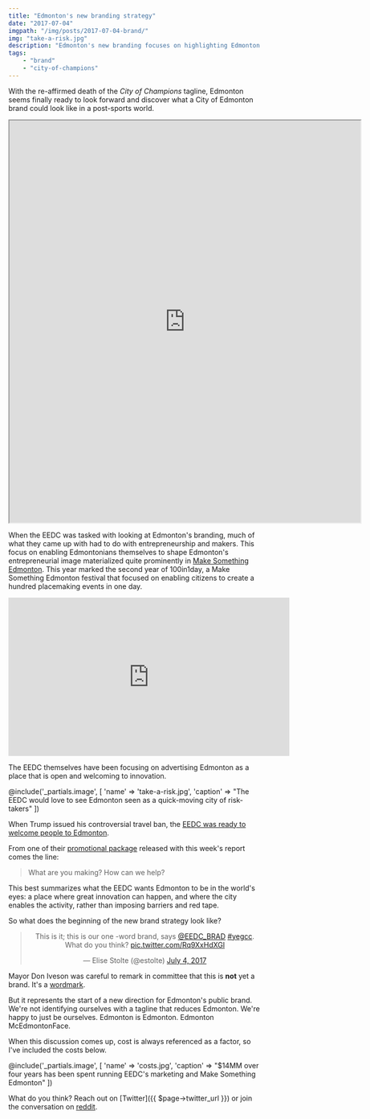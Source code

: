 ```yaml
---
title: "Edmonton's new branding strategy"
date: "2017-07-04"
imgpath: "/img/posts/2017-07-04-brand/"
img: "take-a-risk.jpg"
description: "Edmonton's new branding focuses on highlighting Edmonton's innovative and entrepreneurial spirit"
tags: 
    - "brand"
    - "city-of-champions"
---
```


With the re-affirmed death of the *City of Champions* tagline, Edmonton seems finally ready to look forward and discover
what a City of Edmonton brand could look like in a post-sports world.

<div style="text-align:center;">
<iframe src="https://yegvotes.info/motions/c2dac235-ac47-4d00-82f9-350d2d3f428f" width="700px" height="800px"></iframe>
</div>

When the EEDC was tasked with looking at Edmonton's branding, much of what they came up with had to do with entrepreneurship
and makers. This focus on enabling Edmontonians themselves to shape Edmonton's entrepreneurial image materialized quite prominently
in [Make Something Edmonton](https://www.makesomethingedmonton.ca/). This year marked the second year of 100in1day, a Make Something
Edmonton festival that focused on enabling citizens to create a hundred placemaking events in one day.

<div style="text-align:center;">
<iframe src="https://www.facebook.com/plugins/video.php?href=https%3A%2F%2Fwww.facebook.com%2FMakeSomethingEdmonton%2Fvideos%2F657049471146122%2F&show_text=0&width=560" width="560" height="315" style="border:none;overflow:hidden" scrolling="no" frameborder="0" allowTransparency="true" allowFullScreen="true"></iframe>
</div>

The EEDC themselves have been focusing on advertising Edmonton as a place that is open and welcoming to innovation.

@include('_partials.image', [ 'name' => 'take-a-risk.jpg', 'caption' => "The EEDC would love to see Edmonton seen as a quick-moving city of risk-takers" ])

When Trump issued his controversial travel ban, the [EEDC was ready to welcome people to Edmonton](http://edmontonjournal.com/opinion/columnists/paula-simons-trump-eting-edmontons-virtues-in-a-time-of-uncertainty).

From one of their [promotional package](/pdf/2017-07-04-brand/promotional-package.pdf) released with this week's report comes the line:

> What are you making? How can we help?

This best summarizes what the EEDC wants Edmonton to be in the world's eyes: a place where great innovation can happen,
and where the city enables the activity, rather than imposing barriers and red tape.

So what does the beginning of the new brand strategy look like?

<div style="text-align:center;">
<blockquote class="twitter-tweet" data-lang="en"><p lang="en" dir="ltr">This is it; this is our one -word brand, says <a href="https://twitter.com/EEDC_BRAD">@EEDC_BRAD</a> <a href="https://twitter.com/hashtag/yegcc?src=hash">#yegcc</a>. What do you think? <a href="https://t.co/Rq9XxHdXGl">pic.twitter.com/Rq9XxHdXGl</a></p>&mdash; Elise Stolte (@estolte) <a href="https://twitter.com/estolte/status/882267727494168576">July 4, 2017</a></blockquote>
<script async src="//platform.twitter.com/widgets.js" charset="utf-8"></script>
</div>

Mayor Don Iveson was careful to remark in committee that this is **not** yet a brand. It's a [wordmark](https://en.wikipedia.org/wiki/Wordmark).

But it represents the start of a new direction for Edmonton's public brand. We're not identifying ourselves with a tagline
that reduces Edmonton. We're happy to just be ourselves. Edmonton is Edmonton. Edmonton McEdmontonFace.

When this discussion comes up, cost is always referenced as a factor, so I've included the costs below.

@include('_partials.image', [ 'name' => 'costs.jpg', 'caption' => "$14MM over four years has been spent running EEDC's marketing and Make Something Edmonton" ])

What do you think? Reach out on [Twitter]({{ $page->twitter_url }}) or join the conversation on [reddit](https://www.reddit.com/r/Edmonton/comments/6l8j8n/edmontons_new_oneword_brand_edmonton/).

